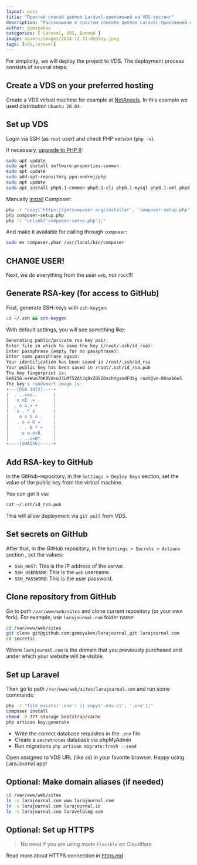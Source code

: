 ```yaml
---
layout: post
title: "Простой способ деплоя Laravel-приложений на VDS-хостинг"
description: "Рассказываю о простом способе деплоя Laravel-приложений на VDS-хостинг."
author: gomzyakov
categories: [ Laravel, VDS, Деплой ]
image: assets/images/2024-12-31-deploy.jpeg
tags: [vds,laravel]
---
```


For simplicity, we will deploy the project to VDS. The deployment process consists of several steps:

<!--more-->

## Create a VDS on your preferred hosting

Create a VDS virtual machine for example at [NetAngels](https://panel.netangels.ru). In this example we used distribution `Ubuntu 20.04`.

## Set up VDS

Login via SSH (as `root` user) and check PHP version (`php -v`).

If necessary, [upgrade to PHP 8](https://php.watch/articles/php-8.0-installation-update-guide-debian-ubuntu):

```bash
sudo apt update
sudo apt install software-properties-common
sudo apt update
sudo add-apt-repository ppa:ondrej/php
sudo apt update
sudo apt install php8.1-common php8.1-cli php8.1-mysql php8.1-xml php8.1-curl php8.1-bcmath php8.1-mbstring -y
```

Manually [install](https://getcomposer.org/download/) Composer:

```bash
php -r "copy('https://getcomposer.org/installer', 'composer-setup.php');"
php composer-setup.php
php -r "unlink('composer-setup.php');"
```

And make it available for calling through `composer`:

```bash
sudo mv composer.phar /usr/local/bin/composer
```

## CHANGE USER!

Next, we do everything from the user `web`, not `root`!!!


## Generate RSA-key (for access to GitHub)

First, generate SSH-keys with `ssh-keygen`:

```bash
cd ~/.ssh && ssh-keygen
```

With default settings, you will see something like:

```bash
Generating public/private rsa key pair.
Enter file in which to save the key (/root/.ssh/id_rsa): 
Enter passphrase (empty for no passphrase): 
Enter same passphrase again: 
Your identification has been saved in /root/.ssh/id_rsa
Your public key has been saved in /root/.ssh/id_rsa.pub
The key fingerprint is:
SHA256:e+Wuo7OK0Vd+oJ3LM75ZAhJq9xZOSZ0schYgsmdFdSg root@vm-80ae16e5
The key's randomart image is:
+---[RSA 3072]----+
|  . ..+oo..      |
|   o oE .= .     |
|  . o o.= +      |
|   o . * o       |
|    o o S o .    |
|   . o = O =     |
|    . . B * +    |
|     o o.o+B     |
|    . ..o=B*.    |
+----[SHA256]-----+
```

## Add RSA-key to GitHub

In the GitHub-repository, in the `Settings > Deploy Keys` section, set the value of the public key from the virtual machine.

You can get it via:

```bash
cat ~/.ssh/id_rsa.pub
```

This will allow deployment via `git pull` from VDS.


## Set secrets on GitHub

After that, in the GitHub repository, in the `Settings > Secrets > Actions` section , set the values:

- `SSH_HOST`: This is the IP address of the server.
- `SSH_USERNAME`: This is the `web` username.
- `SSH_PASSWORD`: This is the user password.


## Clone repository from GitHub

Go to path `/var/www/web/sites` and clone current repository (or your own fork). For example, use `larajournal.com` folder name:

```bash
cd /var/www/web/sites
git clone git@github.com:gomzyakov/larajournal.git larajournal.com
cd secretic
```

Where `larajournal.com` is the domain that you previously purchased and under which your website will be visible.

## Set up Laravel

Then go to path `/var/www/web/sites/larajournal.com` and run some commands:

```bash
php -r "file_exists('.env') || copy('.env.ci', '.env');"
composer install
chmod -R 777 storage bootstrap/cache
php artisan key:generate
```

- Write the correct database requisites in the `.env` file
- Create a `secretnotes` database via phpMyAdmin
- Run migrations `php artisan migrate:fresh --seed`

Open assigned to VDS URL (like `dd`) in your favorite browser. Happy using LaraJournal app!


## Optional: Make domain aliases (if needed)

```bash
cd /var/www/web/sites 
ln -s larajournal.com www.larajournal.com
ln -s larajournal.com larajournal.io
ln -s larajournal.com laravelblog.com
```

## Optional: Set up HTTPS

>No need if you are using mode `Flexible` on Cloudflare

Read more about HTTPS connection in [https.md](./https.md)

